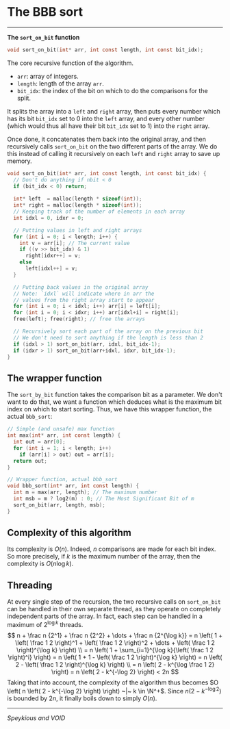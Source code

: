 # The BBB sort

***

**The `sort_on_bit` function**

```c
void sort_on_bit(int* arr, int const length, int const bit_idx);
```

The core recursive function of the algorithm.

- `arr`: array of integers.
- `length`: length of the array `arr`.
- `bit_idx`: the index of the bit on which to do the comparisons for the split.

It splits the array into a `left` and `right` array, then puts every number which has its bit `bit_idx` set to 0 into the `left` array, and every other number (which would thus all have their bit `bit_idx` set to 1) into the `right` array.

Once done, it concatenates them back into the original array, and then recursively calls `sort_on_bit` on the two different parts of the array. We do this instead of calling it recursively on each `left` and `right` array to save up memory.

```c
void sort_on_bit(int* arr, int const length, int const bit_idx) {
  // Don't do anything if nbit < 0
  if (bit_idx < 0) return;
	
  int* left  = malloc(length * sizeof(int));
  int* right = malloc(length * sizeof(int));
  // Keeping track of the number of elements in each array
  int idxl = 0, idxr = 0;

  // Putting values in left and right arrays
  for (int i = 0; i < length; i++) {
    int v = arr[i]; // The current value
    if ((v >> bit_idx) & 1)
      right[idxr++] = v;
    else
      left[idxl++] = v;
  }

  // Putting back values in the original array
  // Note: `idxl` will indicate where in arr the
  // values from the right array start to appear
  for (int i = 0; i < idxl; i++) arr[i] = left[i];
  for (int i = 0; i < idxr; i++) arr[idxl+i] = right[i];
  free(left); free(right); // free the arrays

  // Recursively sort each part of the array on the previous bit
  // We don't need to sort anything if the length is less than 2
  if (idxl > 1) sort_on_bit(arr, idxl, bit_idx-1);
  if (idxr > 1) sort_on_bit(arr+idxl, idxr, bit_idx-1);
}
```

## The wrapper function

The `sort_by_bit` function takes the comparison bit as a parameter. We don't want to do that, we want a function which deduces what is the maximum bit index on which to start sorting. Thus, we have this wrapper function, the actual `bbb_sort`:

```c
// Simple (and unsafe) max function
int max(int* arr, int const length) {
  int out = arr[0];
  for (int i = 1; i < length; i++)
    if (arr[i] > out) out = arr[i];
  return out;
}

// Wrapper function, actual bbb_sort
void bbb_sort(int* arr, int const length) {
  int m = max(arr, length); // The maximum number
  int msb = m ? log2(m) : 0; // The Most Significant Bit of m
  sort_on_bit(arr, length, msb);
}
```

## Complexity of this algorithm

Its complexity is $O(n)$. Indeed, $n$ comparisons are made for each bit index. So more precisely, if $k$ is the maximum number of the array, then the complexity is $O(n \log k)$.

## Threading

At every single step of the recursion, the two recursive calls on `sort_on_bit` can be handled in their own separate thread, as they operate on completely independent parts of the array. In fact, each step can be handled in a maximum of $2^{\log k}$ threads.
$$
n + \frac n {2^1} + \frac n {2^2} + \dots + \frac n {2^{\log k}}
= n \left( 1 + \left( \frac 1 2 \right)^1
					+ \left( \frac 1 2 \right)^2 + \dots
					+ \left( \frac 1 2 \right)^{\log k} \right) \\
= n \left( 1 + \sum_{i=1}^{\log k}{\left( \frac 1 2 \right)^i} \right)
= n \left( 1 + 1 - \left( \frac 1 2 \right)^{\log k} \right)
= n \left( 2 - \left( \frac 1 2 \right)^{\log k} \right) \\
= n \left( 2 - k^{\log \frac 1 2} \right)
= n \left( 2 - k^{-\log 2} \right) < 2n
$$
Taking that into account, the complexity of the algorithm thus becomes $O \left( n \left( 2 - k^{-\log 2} \right) \right) ~|~ k \in \N^+$. Since $n \left( 2 - k^{-\log 2} \right)$ is bounded by $2n$, it finally boils down to simply $O(n)$.

***

*Speykious and VOID*

